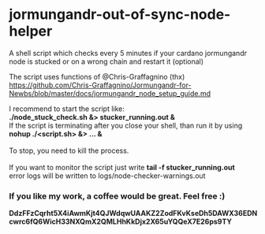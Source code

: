 # jormungandr-out-of-sync-node-helper
A shell script which checks every 5 minutes if your cardano jormungandr node is stucked or on a wrong chain and restart it (optional)

The script uses functions of @Chris-Graffagnino (thx)
https://github.com/Chris-Graffagnino/Jormungandr-for-Newbs/blob/master/docs/jormungandr_node_setup_guide.md

I recommend to start the script like: <br/>
 <b>./node_stuck_check.sh &> stucker_running.out &</b>
 <br/>
 If the script is terminating after you close your shell, than run it by using <b> nohup ./<script.sh> &> ... &</b>
 <br/>
 <br/>
 To stop, you need to kill the process.
 <br/>
 <br/>
 If you want to monitor the script just write <b>tail -f stucker_running.out</b>
 <br/>
  error logs will be written to logs/node-checker-warnings.out

<h3>If you like my work, a coffee would be great. Feel free :)</h3>
<b>DdzFFzCqrht5X4iAwmKjt4QJWdqwUAAKZ2ZodFKvKseDh5DAWX36EDNcwrc6fQ6WicH33NXQmX2QMLHhKkDjx2X65uYQQeX7E26ps9TY</b>
